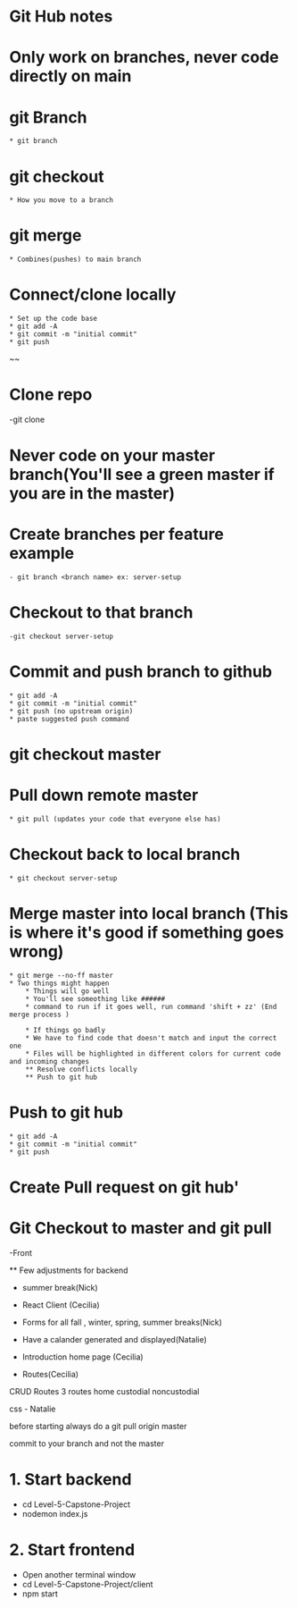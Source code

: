 # Git Hub notes

# Only work on branches, never code directly on main

# git Branch

    * git branch 


# git checkout

    * How you move to a branch

# git merge 

    * Combines(pushes) to main branch

# Connect/clone locally
    * Set up the code base
    * git add -A
    * git commit -m "initial commit"
    * git push
~~
# Clone repo
 -git clone <pasted command on github>

# Never code on your master branch(You'll see a green master if you are in the master)

# Create branches per feature example 
    - git branch <branch name> ex: server-setup
# Checkout to that branch 
    -git checkout server-setup

# Commit and push branch to github
    * git add -A
    * git commit -m "initial commit"
    * git push (no upstream origin)
    * paste suggested push command 

# git checkout master

# Pull down remote master 
    * git pull (updates your code that everyone else has)

# Checkout back to local branch
    * git checkout server-setup

# Merge master into local branch (This is where it's good if something goes wrong)
    * git merge --no-ff master
    * Two things might happen
        * Things will go well 
        * You'll see someothing like ######
        * command to run if it goes well, run command 'shift + zz' (End merge process )

        * If things go badly
        * We have to find code that doesn't match and input the correct one
        * Files will be highlighted in different colors for current code and incoming changes 
        ** Resolve conflicts locally
        ** Push to git hub 

# Push to git hub
    * git add -A
    * git commit -m "initial commit"
    * git push 

# Create Pull request on git hub'

# Git Checkout to master and git pull


-Front 

** Few adjustments for backend
- summer break(Nick)

- React Client (Cecilia)
- Forms for all fall , winter, spring, summer breaks(Nick)
- Have a calander generated and displayed(Natalie)
- Introduction home page (Cecilia) 
- Routes(Cecilia)

CRUD Routes
3 routes
home 
custodial 
noncustodial 

css - Natalie 

before starting always do a git pull origin master

commit to your branch and not the master

# 1. Start backend 

- cd Level-5-Capstone-Project
- nodemon index.js

# 2. Start frontend

- Open another terminal window
- cd Level-5-Capstone-Project/client
- npm start


    


